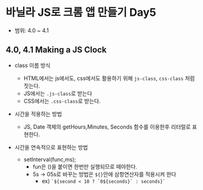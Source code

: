 # 바닐라 JS로 크롬 앱 만들기 Day5
+ 범위: 4.0 ~ 4.1

## 4.0, 4.1 Making a JS Clock
+ class 이름 방식
  + HTML에서는 js에서도, css에서도 활용하기 위해 `js-class`, `css-class` 처럼 짓는다.
  + JS에서는 `.js-class`로 받는다
  + CSS에서는 `.css-class`로 받는다.

+ 시간을 적용하는 방법
  + JS, Date 객체의 getHours,Minutes, Seconds 함수를 이용한후 리터럴로 표현한다.

+ 시간을 연속적으로 표현하는 방법
  + setInterval(func,ms);
    + fun은 ()을 붙이면 한번만 실행되므로 떼야한다.
    + 5s -> 05s로 바꾸는 방법은 `${}`안에 삼항연산자를 적용시켜 한다
      + ex) ``` `${second < 10 ? `0${seconds}` : seconds}` ```
